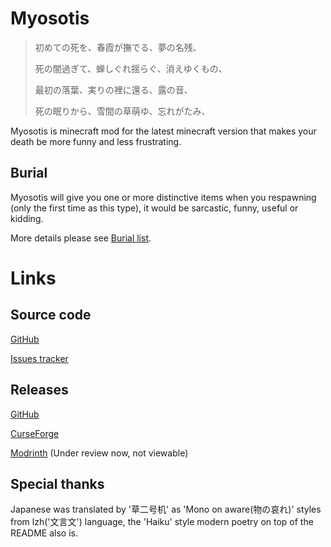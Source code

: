 # Myosotis
> 初めての死を、春霞が撫でる、夢の名残、
> 
> 死の闇過ぎて、蝉しぐれ揺らぐ、消えゆくもの、
> 
> 最初の落葉、実りの裡に還る、露の音、
> 
> 死の眠りから、雪間の草萌ゆ、忘れがたみ、

Myosotis is minecraft mod for the latest minecraft version that makes your death be more funny and less frustrating.

## Burial
Myosotis will give you one or more distinctive items when you respawning (only the first time as this type), it would be sarcastic, funny, useful or kidding.

More details please see [Burial list](document/README.md).

# Links
## Source code
[GitHub](https://github.com/cao-awa/Myosotis)

[Issues tracker](https://github.com/cao-awa/Myosotis/issues)

## Releases
[GitHub](https://github.com/cao-awa/Myosotis/releases)

[CurseForge](https://www.curseforge.com/minecraft/mc-mods/myosotis)

[Modrinth](https://modrinth.com/mod/myosotis) (Under review now, not viewable)

## Special thanks
Japanese was translated by '草二号机' as 'Mono on aware(物の哀れ)' styles from lzh('文言文') language, the 'Haiku' style modern poetry on top of the README also is.

